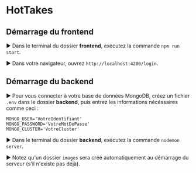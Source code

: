 # HotTakes

## Démarrage du frontend

► Dans le terminal du dossier **frontend**, exécutez la commande `npm run start`.

► Dans votre navigateur, ouvrez `http://localhost:4200/login`.

## Démarrage du backend

► Pour vous connecter à votre base de données MongoDB, créez un fichier `.env` dans le dossier **backend**, puis entrez les informations nécéssaires comme ceci :
```
MONGO_USER='VotreIdentifiant'
MONGO_PASSWORD='VotreMotDePasse'
MONGO_CLUSTER='VotreCluster'
```

► Dans le terminal du dossier **backend**, exécutez la commande `nodemon server`.

► Notez qu'un dossier `images` sera créé automatiquement au démarrage du serveur (s'il n'existe pas déjà).